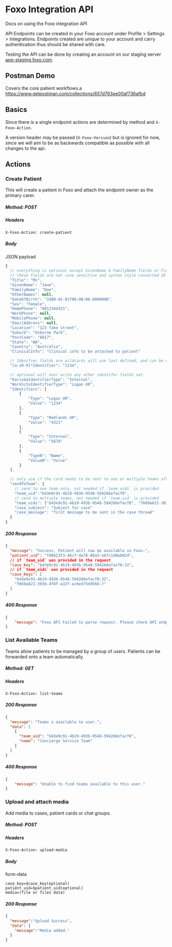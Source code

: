 # Foxo Integration API
Docs on using the Foxo integration API

API Endpoints can be created in your Foxo account under Profile > Settings > Integrations. Endpoints created are unique to your account and carry authentication thus should be shared with care.

Testing the API can be done by creating an account on our staging server [app-staging.foxo.com](https://app-staging.foxo.com).

## Postman Demo
Covers the core patient workflows.a
https://www.getpostman.com/collections/657d763ee00af736afbd

## Basics
Since there is a single endpoint actions are determined by method and `X-Foxo-Action`.

A version header may be passed (`X-Foxo-Version`) but is ignored for now, since we will aim to be as backwards compatible as possible with all changes to the api.

## Actions

### Create Patient
This will create a patient in Foxo and attach the endpoint owner as the primary carer.
##### Method: POST
##### Headers
```
X-Foxo-Action: create-patient
```
##### Body
JSON payload
```javascript
{
  // everything is optional except GivenName & FamilyName fields or FirstName & LastName fields respectively
  // these fields are not case sensitive and syntax style converted IE GivenName = givenname = given_name
  "Title": "Ms",
  "GivenName": "Jane",
  "FamilyName": "Doe",
  "OtherNames": null,
  "DateOfBirth": "1980-01-01T00:00:00.0000000",
  "Sex": "Female",
  "HomePhone": "0812344321",
  "WorkPhone": null,
  "MobilePhone": null,
  "EmailAddress": null,
  "Location": "123 fake street",
  "Suburb": "Osborne Park",
  "PostCode": "6017",
  "State": "WA",
  "Country": "Australia",
  "ClinicalInfo": "Clinical info to be attached to patient"

  // Idenifier fields are wildcards will use last defined, and can be omitted
  "[a-z0-9]*Identifier": "1234",

  // optional will over write any other identifer fields set.
  "KarismaIdentifierType": "Internal",
  "WorkSiteIdentifierType": "Logan UR",
  "Identifiers": [
      {
          "Type": "Logan UR",
          "Value": "1234"
      },
      {
          "Type": "Redlands UR",
          "Value": "4321"
      },
      {
          "Type": "Internal",
          "Value": "5678"
      },
      {
          "TypeN": "Name",
          "ValueN": "Value"
      }
  ],

  // only use if the card needs to be sent to one or multiple teams after created
  "sendToTeam": {
    // send to one team only, not needed if `team_uids` is provided
    "team_uid":"b43e9c91-4b19-493b-9548-594266efacf0",
    // send to multiple teams, not needed if `team_uid` is provided
    "team_uids": ["b43e9c91-4b19-493b-9548-594266efacf0", "f669a821-303b-4f8f-a32f-ac6ed75dd566"]
    "case_subject": "Subject for case"
    "case_message": "first message to be sent in the case thread"
  }
}
```
##### 200 Response
```json
{
  "message": "Success, Patient will now be available in Foxo.",
  "patient_uid": "fd0613f3-46cf-4e78-80a5-e67c1d0ab024",
  // if `team_uid` was provided in the request
  "case_Key": "b43e9c91-4b19-493b-9548-594266efacf0:32",
  // if `team_uids` was provided in the request
  "case_Keys": [
    "b43e9c91-4b19-493b-9548-594266efacf0:32",
    "f669a821-303b-4f8f-a32f-ac6ed75dd566:7"
  ]
}
```
##### 400 Response
```json
{
    "message": "Foxo API Failed to parse request. Please check API endpoint and data before trying again."
}
```
### List Available Teams
Teams allow patients to be managed by a group of users. Patients can be forwarded onto a team automatically.
##### Method: GET
##### Headers
```
X-Foxo-Action: list-teams
```
##### 200 Response
```json
{
  "message": "Teams a available to user.",
  "data": [
    {
      "team_uid": "b43e9c91-4b19-493b-9548-594266efacf0",
      "name": "Concierge Service Team"
    }
  ]
}
```
##### 400 Response
```json
{
    "message": "Unable to find teams available to this user."
}
```

### Upload and attach media
Add media to cases, patient cards or chat groups.
##### Method: POST
##### Headers
```
X-Foxo-Action: upload-media
```
##### Body
form-data
```
case_key=$case_key(optional)
patient_uid=$patient_uid(optional)
media=(file or files data)
```
##### 200 Response
```json
{
  "message":"Upload Success",
  "data": {
    "message":"Media added."
  }
}
```
